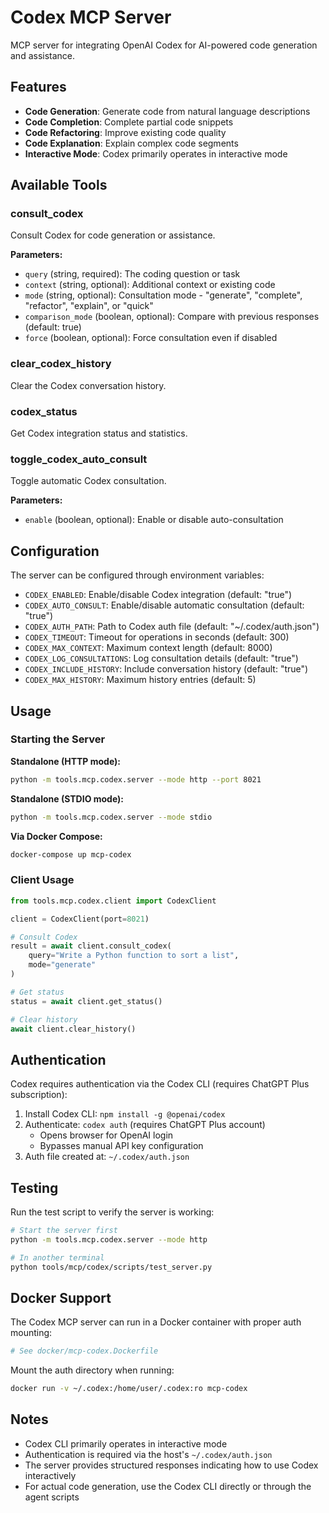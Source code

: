# Codex MCP Server

MCP server for integrating OpenAI Codex for AI-powered code generation and assistance.

## Features

- **Code Generation**: Generate code from natural language descriptions
- **Code Completion**: Complete partial code snippets
- **Code Refactoring**: Improve existing code quality
- **Code Explanation**: Explain complex code segments
- **Interactive Mode**: Codex primarily operates in interactive mode

## Available Tools

### consult_codex
Consult Codex for code generation or assistance.

**Parameters:**
- `query` (string, required): The coding question or task
- `context` (string, optional): Additional context or existing code
- `mode` (string, optional): Consultation mode - "generate", "complete", "refactor", "explain", or "quick"
- `comparison_mode` (boolean, optional): Compare with previous responses (default: true)
- `force` (boolean, optional): Force consultation even if disabled

### clear_codex_history
Clear the Codex conversation history.

### codex_status
Get Codex integration status and statistics.

### toggle_codex_auto_consult
Toggle automatic Codex consultation.

**Parameters:**
- `enable` (boolean, optional): Enable or disable auto-consultation

## Configuration

The server can be configured through environment variables:

- `CODEX_ENABLED`: Enable/disable Codex integration (default: "true")
- `CODEX_AUTO_CONSULT`: Enable/disable automatic consultation (default: "true")
- `CODEX_AUTH_PATH`: Path to Codex auth file (default: "~/.codex/auth.json")
- `CODEX_TIMEOUT`: Timeout for operations in seconds (default: 300)
- `CODEX_MAX_CONTEXT`: Maximum context length (default: 8000)
- `CODEX_LOG_CONSULTATIONS`: Log consultation details (default: "true")
- `CODEX_INCLUDE_HISTORY`: Include conversation history (default: "true")
- `CODEX_MAX_HISTORY`: Maximum history entries (default: 5)

## Usage

### Starting the Server

**Standalone (HTTP mode):**
```bash
python -m tools.mcp.codex.server --mode http --port 8021
```

**Standalone (STDIO mode):**
```bash
python -m tools.mcp.codex.server --mode stdio
```

**Via Docker Compose:**
```bash
docker-compose up mcp-codex
```

### Client Usage

```python
from tools.mcp.codex.client import CodexClient

client = CodexClient(port=8021)

# Consult Codex
result = await client.consult_codex(
    query="Write a Python function to sort a list",
    mode="generate"
)

# Get status
status = await client.get_status()

# Clear history
await client.clear_history()
```

## Authentication

Codex requires authentication via the Codex CLI (requires ChatGPT Plus subscription):

1. Install Codex CLI: `npm install -g @openai/codex`
2. Authenticate: `codex auth` (requires ChatGPT Plus account)
   - Opens browser for OpenAI login
   - Bypasses manual API key configuration
3. Auth file created at: `~/.codex/auth.json`

## Testing

Run the test script to verify the server is working:

```bash
# Start the server first
python -m tools.mcp.codex.server --mode http

# In another terminal
python tools/mcp/codex/scripts/test_server.py
```

## Docker Support

The Codex MCP server can run in a Docker container with proper auth mounting:

```dockerfile
# See docker/mcp-codex.Dockerfile
```

Mount the auth directory when running:
```bash
docker run -v ~/.codex:/home/user/.codex:ro mcp-codex
```

## Notes

- Codex CLI primarily operates in interactive mode
- Authentication is required via the host's `~/.codex/auth.json`
- The server provides structured responses indicating how to use Codex interactively
- For actual code generation, use the Codex CLI directly or through the agent scripts
